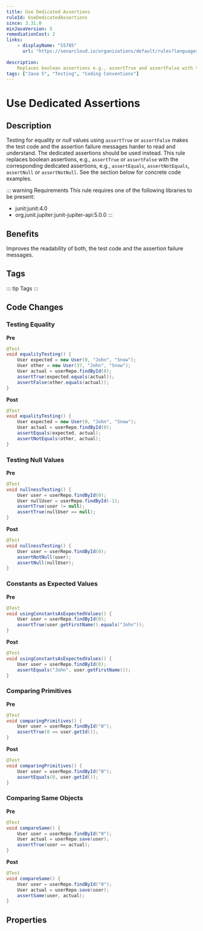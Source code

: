 ```yaml
---
title: Use Dedicated Assertions
ruleId: UseDedicatedAssertions
since: 3.31.0
minJavaVersion: 5
remediationCost: 2
links:
    - displayName: "S5785"
      url: "https://sonarcloud.io/organizations/default/rules?languages=java&open=java%3AS5785&q=S5785"
    
description:
    Replaces boolean assertions e.g., assertTrue and assertFalse with the corresponding dedicated assertions when testing for equality or null values. 
tags: ["Java 5", "Testing", "Coding Conventions"]
---
```


# Use Dedicated Assertions

## Description

Testing for equality or *null* values using `assertTrue` or `assertFalse` makes the test code and the assertion failure messages harder to read and understand. 
The dedicated assertions should be used instead. 
This rule replaces boolean assertions, e.g., `assertTrue` or `assertFalse` with the corresponding dedicated assertions, e.g., `assertEquals`, `assertNotEquals`, `assertNull` or `assertNotNull`. See the section below for concrete code examples.

::: warning Requirements
This rule requires one of the following libraries to be present:
* junit:junit:4.0
* org.junit.jupiter:junit-jupiter-api:5.0.0
:::

## Benefits

Improves the readability of both, the test code and the assertion failure messages. 

## Tags

::: tip Tags
<TagLinks />
:::

## Code Changes

### Testing Equality

__Pre__
```java
@Test
void equalityTesting() {
    User expected = new User(0, "John", "Snow");
    User other = new User(37, "John", "Snow");
    User actual = userRepo.findById(0);
    assertTrue(expected.equals(actual));
    assertFalse(other.equals(actual));
}
```

__Post__
```java
@Test
void equalityTesting() {
    User expected = new User(0, "John", "Snow");
    User actual = userRepo.findById(0);
    assertEquals(expected, actual);
    assertNotEquals(other, actual);
}
```

### Testing Null Values

__Pre__
```java
@Test
void nullnessTesting() {
    User user = userRepo.findById(0);
    User nullUser = userRepo.findById(-1);
    assertTrue(user != null);
    assertTrue(nullUser == null);
}
```

__Post__
```java
@Test
void nullnessTesting() {
    User user = userRepo.findById(0);
    assertNotNull(user);
    assertNull(nullUser);
}
```

### Constants as Expected Values

__Pre__
```java
@Test
void usingConstantsAsExpectedValues() {
    User user = userRepo.findById(0);
    assertTrue(user.getFirstName().equals("John"));
}
```

__Post__
```java
@Test
void usingConstantsAsExpectedValues() {
    User user = userRepo.findById(0);
    assertEquals("John", user.getFirstName());
}
```

### Comparing Primitives

__Pre__
```java
@Test
void comparingPrimitives() {
    User user = userRepo.findById("0");
    assertTrue(0 == user.getId());
}
```

__Post__
```java
@Test
void comparingPrimitives() {
    User user = userRepo.findById("0");
    assertEquals(0, user.getId());
}
```

### Comparing Same Objects

__Pre__
```java
@Test
void compareSame() {
    User user = userRepo.findById("0");
    User actual = userRepo.save(user);
    assertTrue(user == actual);
}
```

__Post__
```java
@Test
void compareSame() {
    User user = userRepo.findById("0");
    User actual = userRepo.save(user);
    assertSame(user, actual);
}
```

<VersionNotice />

## Properties

<RuleProperties />